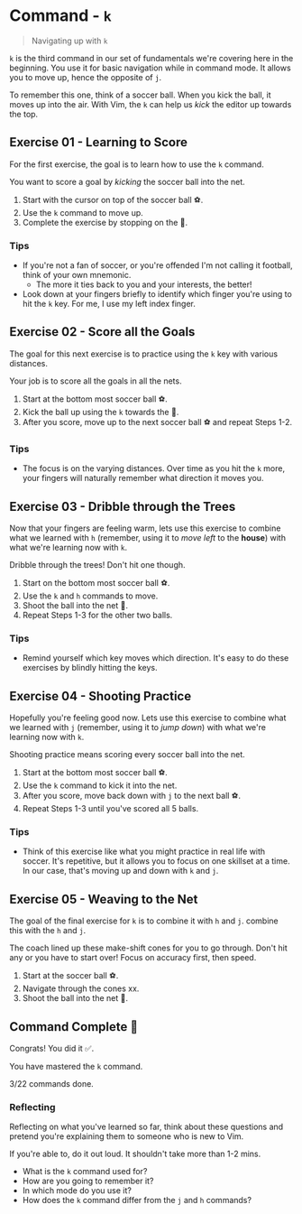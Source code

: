 # Command - `k`

> Navigating up with `k`

`k` is the third command in our set of fundamentals we're covering here in the beginning. You use it for basic navigation while in command mode.
It allows you to move up, hence the opposite of `j`.

To remember this one, think of a soccer ball. When you kick the ball, it moves up into the air. With Vim, the `k` can help us *kick* the editor up towards the top.

## Exercise 01  - Learning to Score

For the first exercise, the goal is to learn how to use the `k` command.

You want to score a goal by *kicking* the soccer ball into the net.

1. Start with the cursor on top of the soccer ball ⚽.
2. Use the `k` command to move up.
3. Complete the exercise by stopping on the 🥅.

<!-- Text for exercise starts

🥅




⚽

Text for exercise ends -->

### Tips

- If you're not a fan of soccer, or you're offended I'm not calling it football, think of your own mnemonic.
  - The more it ties back to you and your interests, the better!
- Look down at your fingers briefly to identify which finger you're using to hit the `k` key. For me, I use my left index finger.

## Exercise 02 - Score all the Goals

The goal for this next exercise is to practice using the `k` key with various distances.

Your job is to score all the goals in all the nets.

1. Start at the bottom most soccer ball ⚽.
2. Kick the ball up using the `k` towards the 🥅.
3. After you score, move up to the next soccer ball ⚽ and repeat Steps 1-2.

<!-- Text for exercise starts

🥅

⚽

🥅




⚽


🥅

⚽

🥅








⚽

Text for exercise ends -->

### Tips

- The focus is on the varying distances. Over time as you hit the `k` more, your fingers will naturally remember what direction it moves you.

## Exercise 03 - Dribble through the Trees

Now that your fingers are feeling warm, lets use this exercise to combine what we learned with `h` (remember, using it to *move left* to the **house**) with what we're learning now with `k`.

Dribble through the trees! Don't hit one though.

1.  Start on the bottom most soccer ball ⚽.
2.  Use the `k` and `h` commands to move.
3.  Shoot the ball into the net 🥅.
4.  Repeat Steps 1-3 for the other two balls.

<!-- Text for exercise starts

  🥅
🌳   ⚽
         🥅

       🌳  
        🌳   ⚽

    🥅
  🌳  
   🌳    ⚽

Text for exercise ends -->

### Tips

- Remind yourself which key moves which direction. It's easy to do these exercises by blindly hitting the keys.

## Exercise 04  - Shooting Practice

Hopefully you're feeling good now. Lets use this exercise to combine what we learned with `j` (remember, using it to *jump down*) with what we're learning now with `k`.

Shooting practice means scoring every soccer ball into the net.

1. Start at the bottom most soccer ball ⚽.
2. Use the `k` command to kick it into the net.
3. After you score, move back down with `j` to the next ball ⚽.
4. Repeat Steps 1-3 until you've scored all 5 balls.

<!-- Text for exercise starts

🥅

⚽
⚽
⚽
⚽
⚽

Text for exercise ends -->

### Tips

- Think of this exercise like what you might practice in real life with soccer. It's repetitive, but it allows you to focus on one skillset at a time. In our case, that's moving up and down with `k` and `j`.

## Exercise 05 - Weaving to the Net

The goal of the final exercise for `k` is to combine it with `h` and `j`.
combine this with the `h` and `j`.

The coach lined up these make-shift cones for you to go through. Don't hit any or you have to start over! Focus on accuracy first, then speed.

1. Start at the soccer ball ⚽.
2. Navigate through the cones xx.
3. Shoot the ball into the net 🥅.

<!-- Text for exercise starts

🥅 xxxxxx      x    x     xx   xx    xx ⚽
          xx     x    xxx    x    xx      xx
Text for exercise ends -->

## Command Complete 🎉

Congrats! You did it ✅.

You have mastered the `k` command.

3/22 commands done.

### Reflecting

Reflecting on what you've learned so far, think about these questions and pretend you're explaining them to someone who is new to Vim.

If you're able to, do it out loud. It shouldn't take more than 1-2 mins.

- What is the `k` command used for?
- How are you going to remember it?
- In which mode do you use it?
- How does the `k` command differ from the `j` and `h` commands?